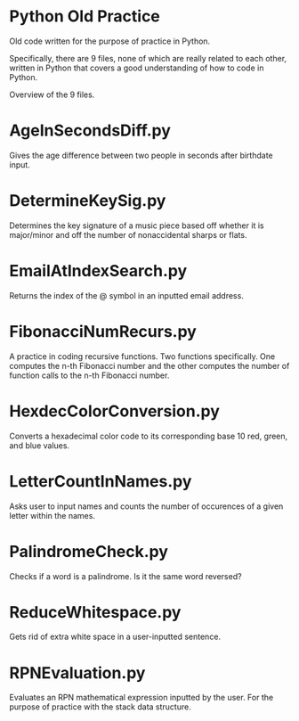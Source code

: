 # Python Old Practice

Old code written for the purpose of practice in Python.

Specifically, there are 9 files, none of which are really related to each other,
written in Python that covers a good understanding of how to code in Python.


Overview of the 9 files.

# AgeInSecondsDiff.py
  Gives the age difference between two people in seconds after birthdate input.
  
# DetermineKeySig.py
  Determines the key signature of a music piece based off whether it is major/minor
  and off the number of nonaccidental sharps or flats.
  
# EmailAtIndexSearch.py
  Returns the index of the @ symbol in an inputted email address.
  
# FibonacciNumRecurs.py
  A practice in coding recursive functions. Two functions specifically. One computes
  the n-th Fibonacci number and the other computes the number of function calls to
  the n-th Fibonacci number.

# HexdecColorConversion.py
  Converts a hexadecimal color code to its corresponding base 10 red, green, and
  blue values.
  
# LetterCountInNames.py
  Asks user to input names and counts the number of occurences of a given letter
  within the names.
  
# PalindromeCheck.py
  Checks if a word is a palindrome. Is it the same word reversed?
  
# ReduceWhitespace.py
  Gets rid of extra white space in a user-inputted sentence.

# RPNEvaluation.py
  Evaluates an RPN mathematical expression inputted by the user. For the purpose of
  practice with the stack data structure.

